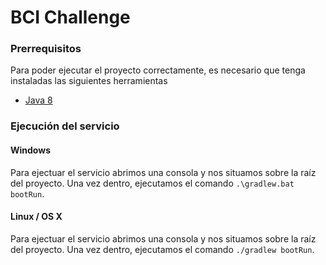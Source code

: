 # BCI Challenge

### Prerrequisitos

Para poder ejecutar el proyecto correctamente, es necesario que tenga instaladas las siguientes herramientas

* [Java 8](https://docs.aws.amazon.com/corretto/latest/corretto-8-ug/downloads-list.html)

### Ejecución del servicio

#### Windows

Para ejectuar el servicio abrimos una consola y nos situamos sobre la raíz del proyecto. Una vez dentro, ejecutamos el
comando `.\gradlew.bat bootRun`.

#### Linux / OS X

Para ejectuar el servicio abrimos una consola y nos situamos sobre la raíz del proyecto. Una vez dentro, ejecutamos el
comando `./gradlew bootRun`.

